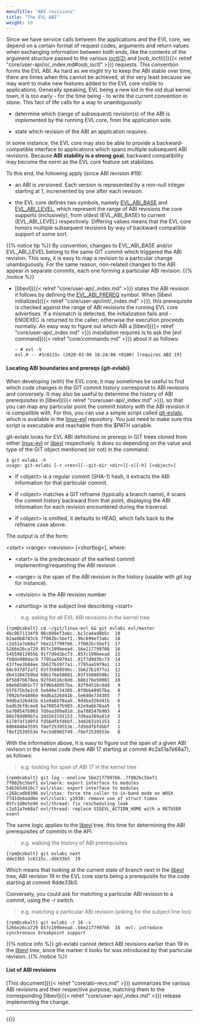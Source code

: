 ```yaml
---
menuTitle: "ABI revisions"
title: "The EVL ABI"
weight: 10
---
```


Since we have service calls between the applications and the EVL core,
we depend on a certain format of request codes, arguments and return
values when exchanging information between both ends, like the
contents of the argument structure passed to the various
[ioctl(2)](http://man7.org/linux/man-pages/man2/ioctl.2.html) and
[oob_ioctl()]({{< relref "core/user-api/io/_index.md#oob_ioctl" >}})
requests. This convention forms the EVL ABI. As hard as we might try
to keep the ABI stable over time, there are times when this cannot be
achieved, at the very least because we may want to make new features
added to the EVL core visible to applications. Generally speaking, EVL
being a new kid in the old dual kernel town, it is too early - for the
time being - to write the current convention in stone. This fact of
life calls for a way to unambiguously:

- determine which (range of subsequent) revision(s) of the ABI is
  _implemented_ by the running EVL core, from the application side.

- state which revision of the ABI an application _requires_.

In some instance, the EVL core may also be able to provide a
backward-compatible interface to applications which spans multiple
subsequent ABI revisions. Because **ABI stability is a strong goal**,
backward compatibility may become the norm as the EVL core feature set
stabilizes.

To this end, the following apply (since ABI revision #19):

- an ABI is versioned. Each version is represented by a non-null
  integer starting at 1, incremented by one after each revision.

- the EVL core defines two symbols, namely
  [EVL_ABI_BASE](https://git.evlproject.org/linux-evl.git/tree/include/uapi/evl/control.h?h=evl/master)
  and
  [EVL_ABI_LEVEL](https://git.evlproject.org/linux-evl.git/tree/include/uapi/evl/control.h?h=evl/master),
  which represent the range of ABI revisions the core supports
  (inclusively), from oldest (EVL_ABI_BASE) to current (EVL_ABI_LEVEL)
  respectively. Differing values means that the EVL core honors
  multiple subsequent revisions by way of backward compatible support
  of some sort.

{{% notice tip %}}
By convention, changes to EVL_ABI_BASE and/or
EVL_ABI_LEVEL belong to the same GIT commit which triggered the ABI
revision. This way, it is easy to map a revision to a particular
change unambiguously. For the same reason, non-related changes to the
ABI appear in separate commits, each one forming a particular ABI
revision.
{{% /notice %}}

- [libevl]({{< relref "core/user-api/_index.md" >}}) states the ABI
  revision it follows by defining the
  [EVL_ABI_PREREQ](https://git.evlproject.org/libevl.git/tree/include/evl/evl.h?h=master)
  symbol. When [libevl initializes]({{< relref
  "core/user-api/init/_index.md" >}}), this prerequisite is checked
  against the range of ABI revisions the running EVL core
  advertises. If a mismatch is detected, the initialization fails and
  -ENOEXEC is returned to the caller; otherwise the execution proceeds
  normally. An easy way to figure out which ABI a [libevl]({{< relref
  "core/user-api/_index.md" >}}) installation requires is to ask the
  [evl command]({{< relref "core/commands.md" >}}) about it as
  follows:

  ```
  ~ # evl -V
  evl.0 -- #1c6115c (2020-03-06 16:24:00 +0100) [requires ABI 19]
  ```

#### Locating ABI boundaries and prereqs {git-evlabi}

When developing (with) the EVL core, it may sometimes be useful to
find which code changes in the GIT commit history correspond to ABI
revisions and conversely. It may also be useful to determine the
history of ABI prerequisites in [libevl]({{< relref
"core/user-api/_index.md" >}}), so that you can map any particular
point the commit history with the ABI revision it is compatible
with. For this, you can use a simple script called
[git-evlabi](https://git.evlproject.org/linux-evl.git/tree/scripts/git-evlabi?h=evl/master),
which is available in the
[linux-evl](https://git.evlproject.org/linux-evl.git) repository. You
just need to make sure this script is executable and reachable from
the $PATH variable.

git-evlabi looks for EVL ABI definitions or prereqs in GIT trees
cloned from either
[linux-evl](https://git.evlproject.org/linux-evl.git) or
[libevl](https://git.evlproject.org/libevl.git) respectively. It does
so depending on the value and type of the GIT object mentioned (or
not) in the command:

```
$ git evlabi -h
usage: git-evlabi [-r <rev>][--git-dir <dir>][-s][-h] [<object>]
```

- if \<object\> is a regular commit (SHA-1) hash, it extracts the ABI
  information for that particular commit.

- if \<object\> matches a GIT refname (typically a branch name), it
  scans the commit history backward from that point, displaying the
  ABI information for each revision encountered during the traversal.

- if \<object\> is omitted, it defaults to HEAD, which falls back to
  the refname case above.

The output is of the form:

  \<start\> \<range\> \<revision\>  [\<shortlog\>], where:

  - \<start\> is the predecessor of the earliest commit
    implementing/requesting the ABI revision
    
  - \<range\> is the span of the ABI revision in the history (usable
    with _git log_ for instance).
    
  - \<revision\> is the ABI revision number
    
  - \<shortlog\> is the subject line describing \<start\>

> e.g. asking for all EVL ABI revisions in the kernel tree
```
{rpm@cobalt} cd ~/git/linux-evl && git evlabi evl/master
4bc9b71134f0 96c899ef3a6c..bc7ca4ad0b5c  19  
02ae0b8783cb 7f082bc5bef1..96c899ef3a6c  18  
c2a51a7e68a7 56e217799766..7f082bc5bef1  17  
5266e26ca729 857c199beead..56e217799766  16  
54559813955b 91f7d9d3bc73..857c199beead  15  
fb0de980dac9 7795aa5979a1..91f7d9d3bc73  14  
437fee2b84ee 1b627b1977a1..7795aa5979a1  13  
60c937d72a72 03f35888596c..1b627b1977a1  12  
db431047b9bd 68b176e50081..03f35888596c  11  
8f5b07b678ea 92f04516c8dd..68b176e50081  10  
b0eb03db5c77 8f9bb48957ba..92f04516c8dd   9  
b5f675b3e2c0 5e640e734385..8f9bb48957ba   8  
7892bfe4886e 9ddba326d41b..5e640e734385   7  
9ddba326d41b 61e9a6b78aa5..9ddba326d41b   6  
badb3bf8cee8 ba708547b903..61e9a6b78aa5   5  
ba708547b903 7d9aa309a81d..ba708547b903   4  
06b78dd09bfa 3dd263191153..7d9aa309a81d   3  
6170f4f1d9fd fd56dfbfdbbf..3dd263191153   2  
800484643595 f8ef2539553e..fd56dfbfdbbf   1  
f8ef2539553e fec5d8902f49..f8ef2539553e   0  
```

With the information above, it is easy to figure out the span of a
given ABI revision in the kernel code (here ABI 17 starting at commit
#c2a51a7e68a7), as follows:

> e.g. looking for span of ABI 17 in the kernel tree
```
{rpm@cobalt} git log --oneline 56e217799766..7f082bc5bef1
7f082bc5bef1 evl/work: export interface to modules
54b365d416c7 evl/stax: export interface to modules
c268cadb0396 evl/stax: force the caller to in-band mode on WOSX
77d1de6add6e evl/clock: y2038: remove use of struct timex
05fc1d0e5e96 evl/thread: fix rescheduling leak
c2a51a7e68a7 evl/thread: replace SIGEVL_ACTION_HOME with a RETUSER event
```

The same logic applies to the
[libevl](https://git.evlproject.org/libevl.git) tree, this time for
determining the ABI prerequisites of commits in the API.

> e.g. walking the history of ABI prerequisites
```
{rpm@cobalt} git evlabi next
dde33b5 1c6115c..dde33b5  19  
```

Which means that looking at the current state of branch _next_ in the
[libevl](https://git.evlproject.org/libevl.git) tree, ABI revision 19
in the EVL core starts being a prerequisite for the code starting at
commit #dde33b5.

Conversely, you could ask for matching a particular ABI revision to a
commit, using the -r switch.

> e.g. matching a particular ABI revision (asking for the subject line too)
```
{rpm@cobalt} git evlabi -r 16 -s
5266e26ca729 857c199beead..56e217799766  16  evl: introduce synchronous breakpoint support
```

{{% notice info %}}
git-evlabi cannot detect ABI revisions earlier than 19 in the
[libevl](https://git.evlproject.org/libevl.git) tree, since the
marker it looks for was introduced by that particular revision.
{{% /notice %}}

#### List of ABI revisions

[This document]({{< relref "core/abi-revs.md" >}}) summarizes the
various ABI revisions and their respective purpose, matching them to
the corresponding [libevl]({{< relref "core/user-api/_index.md" >}})
release implementing the change.

---

{{<lastmodified>}}
